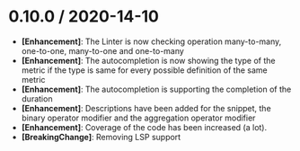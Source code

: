 0.10.0 / 2020-14-10
===================

* **[Enhancement]**: The Linter is now checking operation many-to-many, one-to-one, many-to-one and one-to-many
* **[Enhancement]**: The autocompletion is now showing the type of the metric if the type is same for every possible definition of the same metric
* **[Enhancement]**: The autocompletion is supporting the completion of the duration
* **[Enhancement]**: Descriptions have been added for the snippet, the binary operator modifier and the aggregation operator modifier
* **[Enhancement]**: Coverage of the code has been increased (a lot).
* **[BreakingChange]**: Removing LSP support
